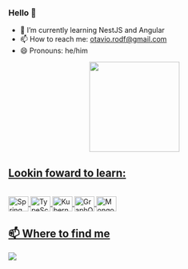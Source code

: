 ### Hello 🤙

- 🌱 I’m currently learning NestJS and Angular
- 📫 How to reach me: otavio.rodf@gmail.com
- 😄 Pronouns: he/him

<div align="center">
  <a href="https://github.com/otavordf">
  <img height="180em" src="https://github-readme-stats.vercel.app/api?username=otaviordf&show_icons=true&theme=dark&include_all_commits=true&count_private=true"/>
</div>

## Lookin foward to learn:
  
<div style="display: inline_block"><br> 
  <img align="center" alt="Spring" height="30" width="40" src="https://cdn.jsdelivr.net/gh/devicons/devicon/icons/spring/spring-original.svg" />
  <img align="center" alt="TypeScript" height="30" width="40" src="https://cdn.jsdelivr.net/gh/devicons/devicon/icons/typescript/typescript-original.svg" />
  <img align="center" alt="Kubernetes" height="30" width="40" src="https://cdn.jsdelivr.net/gh/devicons/devicon/icons/kubernetes/kubernetes-plain.svg" />
  <img align="center" alt="GraphQL" height="30" width="40" src="https://cdn.jsdelivr.net/gh/devicons/devicon/icons/graphql/graphql-plain.svg" />
  <img align="center" alt="MongoDB" height="30" width="40" src="https://cdn.jsdelivr.net/gh/devicons/devicon/icons/mongodb/mongodb-original.svg" />
</div>

## 📫 Where to find me

<div>
  <a href="https://www.linkedin.com/in/ot%C3%A1vio-rodrigues-1aa375200/" target="_blank"><img src="https://img.shields.io/badge/-LinkedIn-%230077B5?style=for-the-badge&logo=linkedin&logoColor=white" target="_blank"/>  
</div>

